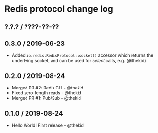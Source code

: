 Redis protocol change log
=========================

## ?.?.? / ????-??-??

## 0.3.0 / 2019-09-23

* Added `io.redis.RedisProtocol::socket()` accessor which returns the
  underlying socket, and can be used for *select* calls, e.g.
  (@thekid)

## 0.2.0 / 2019-08-24

* Merged PR #2: Redis CLI - @thekid
* Fixed zero-length reads - @thekid
* Merged PR #1: Pub/Sub - @thekid

## 0.1.0 / 2019-08-24

* Hello World! First release - @thekid